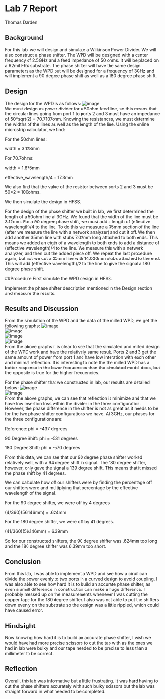 # Lab 7 Report
Thomas Darden

## Background
For this lab, we will design and simulate a Wilkinson Power Divider. We will also construct a phase shifter. The WPD will be designed with a center frequency of 2.5GHz and a feed impedance of 50 ohms. It will be placed on a 62mil FR4 substrate. The phase shifter will have the same design parameters as the WPD but will be designed for a frequency of 3GHz and will implement a 90 degree phase shift as well as a 180 degree phase shift.

## Design
The design for the WPD is as follows:
![image](https://github.com/CourseReps/ECEN452-Spring2016/blob/master/Students/td2016/Lab7/Wilkinson-coupler.png)<br>
We must design as power divider for a 50ohm feed line, so this means that the circular lines going from port 1 to ports 2 and 3 must have an impedance of 50*sqrt(2) = 70.7107ohm. Knowing the resistances, we must determine the widths of the lines as well as the length of the line. Using the online microstrip calculator, we find:

For the 50ohm lines:

width = 3.128mm

For 70.7ohms:

width = 1.675mm

effective_wavelength/4 = 17.3mm

We also find that the value of the resistor between ports 2 and 3 must be 50*2 = 100ohms.

We then simulate the design in HFSS.

For the design of the phase shifter we built in lab, we first determined the length of a 50ohm line at 3GHz. We found that the width of the line must be 3.12mm. For a 90 degree phase shift, we must add a length of (effective wavelength)/4 to the line. To do this we measure a 35mm section of the line (after we measure the line with a network analyzer) and cut it off. We then add another 35mm line with stubs 7.02mm long attached to both ends. This means we added an eigth of a wavelength to both ends to add a distance of (effective wavelength)/4 to the line. We measure this with a network analyzer, and then cut the added piece off. We repeat the last procedure again, but not we cut a 35mm line with 14.036mm stubs attached to the end. This will add (effective wavelength)/2 to the line to give the signal a 180 degree phase shift.

##Procedure
First simulate the WPD design in HFSS.

Implement the phase shifter description mentioned in the Design section and measure the results.

## Results and Discussion
From the simulation of the WPD and the data of the milled WPD, we get the following graphs:
![image](https://github.com/CourseReps/ECEN452-Spring2016/blob/master/Students/td2016/Lab7/Milled_WPD_Phase.png)<br>
![image](https://github.com/CourseReps/ECEN452-Spring2016/blob/master/Students/td2016/Lab7/Milled_WPD_dB.png)<br>
![image](https://github.com/CourseReps/ECEN452-Spring2016/blob/master/Students/td2016/Lab7/Simulated_WPD_dB.png)<br>
![image](https://github.com/CourseReps/ECEN452-Spring2016/blob/master/Students/td2016/Lab7/Simulated_WPD_Phase.png)<br>
From the above graphs it is clear to see that the simulated and milled design of the WPD work and have the relatively same result. Ports 2 and 3 get the same amount of power from port 1 and have low interation with each other and minimal reflection. It is interesting to note the the milled WPD has a better response in the lower frequencies than the simulated model does, but the opposite is true for the higher frequencies. 

For the phase shifter that we constructed in lab, our results are detailed below:
![image](https://github.com/CourseReps/ECEN452-Spring2016/blob/master/Students/td2016/Lab7/Phase_Shifter_dB.png)<br>
![image](https://github.com/CourseReps/ECEN452-Spring2016/blob/master/Students/td2016/Lab7/Phase_Shifter_Phase.png)<br>
From the above graphs, we can see that reflection is minimize and that we have low insertion loss within the divider in the three configuration. However, the phase difference in the shifter is not as great as it needs to be for the two phase shifter configurations we have. At 3GHz, our phases for the three configurations are:

Reference: phi = -437 degrees

90 Degree Shift: phi = -531 degrees

180 Degree Shift: phi = -570 degrees

From this data, we can see that our 90 degree phase shifter worked relatively well, with a 94 degree shift in signal. The 180 degree shifter, however, only gave the signal a 139 degree shift. This means that it missed the phase shift by 41 degrees.

We can calculate how off our shifters were by finding the percentage off our shifters were and multiplying that percentage by the effective wavelength of the signal. 

For the 90 degree shifter, we were off by 4 degrees.

(4/360)(56.146mm) = .624mm

For the 180 degree shifter, we were off by 41 degrees.

(41/360)(56.146mm) = 6.39mm

So for our constructed shifters, the 90 degree shifter was .624mm too long and the 180 degree shifter was 6.39mm too short.

## Conclusion
From this lab, I was able to implement a WPD and see how a ciruit can divide the power evenly to two ports in a curved design to avoid coupling. I was also able to see how hard it is to build an accurate phase shifter, as even a small difference in construction can make a huge difference. I probably messed up on the measurements whenever I was cutting the copper tape for the 180 degree shifter. I also was not able to put the shifters down evenly on the substrate so the design was a little rippled, which could have caused error.

## Hindsight
Now knowing how hard it is to build an accurate phase shifter, I wish we would have had more precise scissors to cut the tap with as the ones we had in lab were bulky and our tape needed to be precise to less than a millimeter to be correct.

## Reflection
Overall, this lab was informative but a little frustrating. It was hard having to cut the phase shifters accurately with such bulky scissors but the lab was straight forward in what needed to be completed. 
